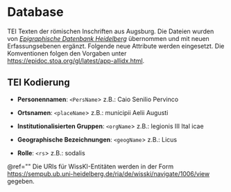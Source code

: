 # Database

TEI Texten der römischen Inschriften aus Augsburg. Die Dateien wurden von [*Epigraphische Datenbank Heidelberg*](https://edh-www.adw.uni-heidelberg.de/) übernommen und mit neuen Erfassungsebenen ergänzt. Folgende neue Attribute werden eingesetzt. Die Komventionen folgen den Vorgaben unter https://epidoc.stoa.org/gl/latest/app-allidx.html.

## TEI Kodierung

- **Personennamen**: `<PersName`>     z.B.: <persName type="attested" ref="[Link]"><expan><abbr>C</abbr><ex>aio</ex></expan> Senilio Pervinc<supplied                                                     reason="lost">o</supplied></persName>

- **Ortsnamen**: `<placeName`>     z.B.: <placeName ref="[Link]"><expan><abbr>mun</abbr><ex>icipii</ex></expan> <expan><abbr>Ael</abbr><ex>ii</ex></expan>                                              <expan><abbr>Aug</abbr><ex>usti</ex></expan></placeName>

- **Institutionalisierten Gruppen**: `<orgName`>     z.B.: <orgName ref="[Link]"><expan><abbr>leg</abbr><ex>ionis</ex></expan> III <expan><abbr>Ital</abbr>                                                              <ex>icae</ex></expan></orgName>

- **Geographische Bezeichnungen**: `<geogName`>      z.B.: <geoName ref="[Link]">Licus</geoName> 

- **Rolle**: `<rs`>       z.B.:        <rs type="role" ref="[Link]">soda<supplied reason="lost">lis</supplied></rs>     

@ref="" Die URIs für WissKI-Entitäten werden in der Form https://sempub.ub.uni-heidelberg.de/ria/de/wisski/navigate/1006/view gegeben.


